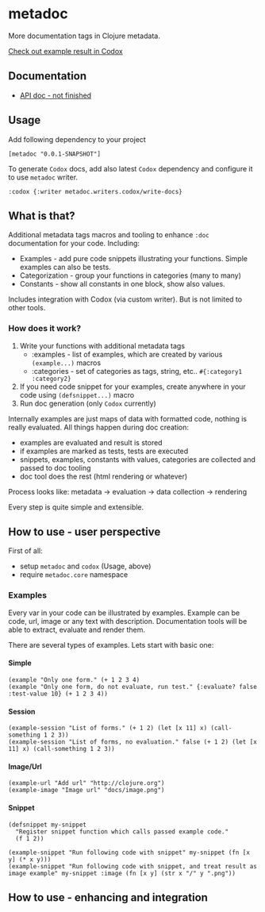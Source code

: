 # metadoc

More documentation tags in Clojure metadata.

[Check out example result in Codox](https://generateme.github.io/metadoc/metadoc.example.html)

## Documentation

* [API doc - not finished](https://generateme.github.io/metadoc/)

## Usage

Add following dependency to your project

`[metadoc "0.0.1-SNAPSHOT"]`

To generate `Codox` docs, add also latest `Codox` dependency and configure it to use `metadoc` writer.

```
:codox {:writer metadoc.writers.codox/write-docs}
```

## What is that?

Additional metadata tags macros and tooling to enhance `:doc` documentation for your code. Including:

* Examples - add pure code snippets illustrating your functions. Simple examples can also be tests.
* Categorization - group your functions in categories (many to many)
* Constants - show all constants in one block, show also values.

Includes integration with Codox (via custom writer). But is not limited to other tools.

### How does it work?

1. Write your functions with additional metadata tags
   * :examples - list of examples, which are created by various `(example...)` macros
   * :categories - set of categories as tags, string, etc.. `#{:category1 :category2}`
2. If you need code snippet for your examples, create anywhere in your code using `(defsnippet...)` macro
3. Run doc generation (only `Codox` currently)

Internally examples are just maps of data with formatted code, nothing is really evaluated. All things happen during doc creation:

* examples are evaluated and result is stored
* if examples are marked as tests, tests are executed
* snippets, examples, constants with values, categories are collected and passed to doc tooling
* doc tool does the rest (html rendering or whatever)

Process looks like: metadata -> evaluation -> data collection -> rendering

Every step is quite simple and extensible.

## How to use - user perspective

First of all:

- setup `metadoc` and `codox` (Usage, above)
- require `metadoc.core` namespace

### Examples

Every var in your code can be illustrated by examples. Example can be code, url, image or any text with description. Documentation tools will be able to extract, evaluate and render them.

There are several types of examples. Lets start with basic one:

#### Simple

```
(example "Only one form." (+ 1 2 3 4)
(example "Only one form, do not evaluate, run test." {:evaluate? false :test-value 10} (+ 1 2 3 4))
```

#### Session

```
(example-session "List of forms." (+ 1 2) (let [x 11] x) (call-something 1 2 3))
(example-session "List of forms, no evaluation." false (+ 1 2) (let [x 11] x) (call-something 1 2 3))
```

#### Image/Url

```
(example-url "Add url" "http://clojure.org")
(example-image "Image url" "docs/image.png")
```

#### Snippet

```
(defsnippet my-snippet
  "Register snippet function which calls passed example code."
  (f 1 2))

(example-snippet "Run following code with snippet" my-snippet (fn [x y] (* x y)))
(example-snippet "Run following code with snippet, and treat result as image example" my-snippet :image (fn [x y] (str x "/" y ".png"))
```

## How to use - enhancing and integration



